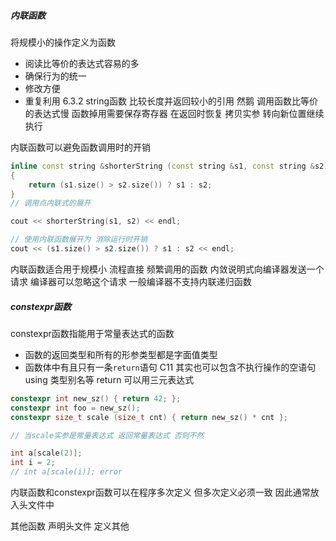 ##### 内联函数
将规模小的操作定义为函数
- 阅读比等价的表达式容易的多
- 确保行为的统一
- 修改方便
- 重复利用
6.3.2 string函数 比较长度并返回较小的引用
然鹅 调用函数比等价的表达式慢
函数掉用需要保存寄存器 在返回时恢复 拷贝实参 转向新位置继续执行

内联函数可以避免函数调用时的开销

```cpp
inline const string &shorterString (const string &s1, const string &s2)
{
    return (s1.size() > s2.size()) ? s1 : s2;
}
// 调用点内联式的展开

cout << shorterString(s1, s2) << endl;

// 使用内联函数展开为 消除运行时开销
cout << (s1.size() > s2.size()) ? s1 : s2 << endl;
```
内联函数适合用于规模小 流程直接 频繁调用的函数 内敛说明式向编译器发送一个请求 编译器可以忽略这个请求 一般编译器不支持内联递归函数

##### constexpr函数

constexpr函数指能用于常量表达式的函数
- 函数的返回类型和所有的形参类型都是字面值类型
- 函数体中有且只有一条`return`语句 C11
其实也可以包含不执行操作的空语句 using 类型别名等 return 可以用三元表达式
```cpp
constexpr int new_sz() { return 42; };
constexpr int foo = new_sz();
constexpr size_t scale (size_t cnt) { return new_sz() * cnt };

// 当scale实参是常量表达式 返回常量表达式 否则不然

int a[scale(2)];
int i = 2;
// int a[scale(i)]; error
```

内联函数和constexpr函数可以在程序多次定义 但多次定义必须一致 因此通常放入头文件中

其他函数 声明头文件 定义其他
